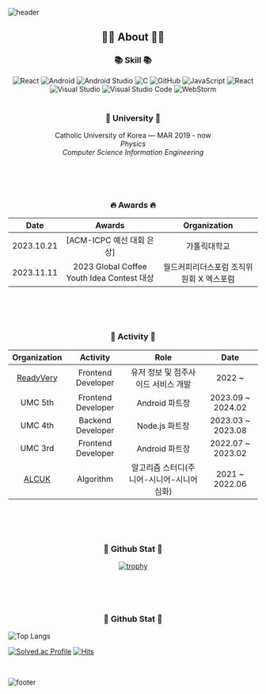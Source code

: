 ![header](https://capsule-render.vercel.app/api?type=waving&color=auto&height=300&section=header&text=welcome&animation=fadeIn&fontSize=90&desc=chaeyeon's%20github&descAlign=70&descAlignY=65)

<div align=center>
 
 <h2 align="center">👨‍💻 About 👨‍💻</h2>

 <h3 align="center">📚 Skill 📚</h3>
 
<div align="center">
<img alt="React" src="https://img.shields.io/badge/-ReactJs-61DAFB?logo=react&logoColor=white&style=flat"/>
<img alt="Android" src="https://img.shields.io/badge/Android-3DDC84?style=flat-square&logo=android&logoColor=white"/>
<img alt="Android Studio" src="https://img.shields.io/badge/Android Studio-3DDC84?style=flat-square&logo=Android Studio&logoColor=white"/>
<img alt="C" src="https://img.shields.io/badge/C-A8B9CC?style=flat-square&logo=C&logoColor=white"/>
<img alt="GitHub" src="https://img.shields.io/badge/GitHub-181717?style=flat-square&logo=GitHub&logoColor=white"/>
<img alt="JavaScript" src="https://img.shields.io/badge/JavaScript-F7DF1E?style=flat-square&logo=javascript&logoColor=black"/>
<img alt="React" src="https://img.shields.io/badge/React-61DAFB?style=flat-square&logo=React&logoColor=black"/>
<img alt="Visual Studio" src="https://img.shields.io/badge/Visual Studio-5C2D91?style=flat-square&logo=Visual Studio&logoColor=white"/>
<img alt="Visual Studio Code" src="https://img.shields.io/badge/Visual Studio Code-007ACC?style=flat-square&logo=Visual Studio Code&logoColor=white"/>
<img alt="WebStorm" src="https://img.shields.io/badge/WebStorm-000000?style=flat-square&logo=WebStorm&logoColor=white"/> 
<br>
</div>
<br> 

<h3 align="center">🏫 University 🏫</h3>
<p align="center">
Catholic University of Korea — MAR  2019 - now
</br>
<em>Physics</em>
</br>
<em>Computer Science Information Engineering</em>
</br>
</p>   

</br>
</br>
</br>

<h3 align="center"> 🔥 Awards 🔥</h3>

|Date|Awards|Organization|
|:---:|:---:|:---:|
|2023.10.21| [ACM-ICPC 예선 대회 은상]| 가톨릭대학교 |
|2023.11.11| 2023 Global Coffee Youth Idea Contest 대상 | 월드커피리더스포럼 조직위원회 X 엑스포럼|

</br>
</br>
</br>
 
<h3 align="center"> 🧩 Activity 🧩</h3>

|Organization|Activity|Role|Date|
|:---:|:---:|:---:|:---:|
| [ReadyVery](https://readyvery.com/) | Frontend Developer| 유저 정보 및 점주사이드 서비스 개발 |2022 ~ |
| UMC 5th | Frontend Developer | Android 파트장 | 2023.09 ~ 2024.02 |
| UMC 4th | Backend Developer | Node.js 파트장 |2023.03 ~ 2023.08|
| UMC 3rd | Frontend Developer | Android 파트장 | 2022.07 ~ 2023.02 |
| [ALCUK](https://alcuk.co.kr/) | Algorithm | 알고리즘 스터디(주니어-시니어-시니어 심화) | 2021 ~ 2022.06 |

</br>
</br>
</br>
 
<h3 align="center"> 🧩 Github Stat 🧩 </h3>

[![trophy](https://github-profile-trophy.vercel.app/?username=imi21123)](https://github.com/ryo-ma/github-profile-trophy)

</br>
</br>
</br>
 
<h3 align="center"> 🧩 Github Stat 🧩 </h3>
<!-- ![Chaeyeon's GitHub stats](https://github-readme-stats.vercel.app/api?username=imi21123&show_icons=true&theme=dracula)  -->
</div>

![Top Langs](https://github-readme-stats.vercel.app/api/top-langs/?username=imi21123&layout=compact&theme=dracula)

[![Solved.ac Profile](http://mazassumnida.wtf/api/v2/generate_badge?boj=imi21123)](https://solved.ac/imi21123) 
[![Hits](https://hits.seeyoufarm.com/api/count/incr/badge.svg?url=https%3A%2F%2Fgithub.com%2Fimi21123&count_bg=%23FFA6CE&title_bg=%2395D0E1&icon=&icon_color=%23E7E7E7&title=hits&edge_flat=false)](https://hits.seeyoufarm.com)

<br>

![footer](https://capsule-render.vercel.app/api?type=slice&color=EFDC05&height=40&section=footer)

